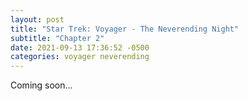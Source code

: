 ```yaml
---
layout: post
title: "Star Trek: Voyager - The Neverending Night"
subtitle: "Chapter 2"
date: 2021-09-13 17:36:52 -0500
categories: voyager neverending
---
```


Coming soon...